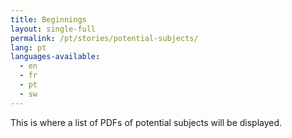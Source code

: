 ```yaml
---
title: Beginnings
layout: single-full
permalink: /pt/stories/potential-subjects/
lang: pt
languages-available:                         
  - en
  - fr
  - pt
  - sw
---
```


This is where a list of PDFs of potential subjects will be displayed.
